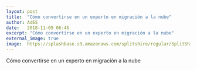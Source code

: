```yaml
---
layout: post
title:  "Cómo convertirse en un experto en migración a la nube"
author: AdES
date:   2018-11-09 06:46
excerpt: "Cómo convertirse en un experto en migración a la nube"
external_image: true
image:  https://splashbase.s3.amazonaws.com/splitshire/regular/SplitShire_IMG_6123-768x506.jpg
---
```

Cómo convertirse en un experto en migración a la nube